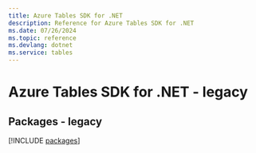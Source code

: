 ```yaml
---
title: Azure Tables SDK for .NET
description: Reference for Azure Tables SDK for .NET
ms.date: 07/26/2024
ms.topic: reference
ms.devlang: dotnet
ms.service: tables
---
```

# Azure Tables SDK for .NET - legacy
## Packages - legacy
[!INCLUDE [packages](tables-index.md)]